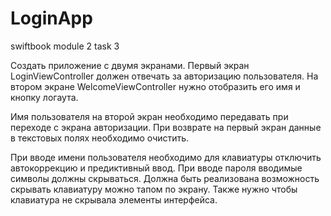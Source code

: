 # LoginApp
swiftbook module 2 task 3

Создать приложение с двумя экранами.
Первый экран LoginViewController должен отвечать за авторизацию пользователя. 
На втором экране WelcomeViewController нужно отобразить его имя и кнопку логаута.

Имя пользователя на второй экран необходимо передавать при переходе с экрана
авторизации. При возврате на первый экран данные в текстовых полях необходимо очистить. 

При вводе имени пользователя необходимо для клавиатуры отключить автокоррекцию и предиктивный ввод. 
При вводе пароля вводимые символы должны скрываться. 
Должна быть реализована возможность скрывать клавиатуру можно тапом по экрану. 
Также нужно чтобы клавиатура не скрывала элементы интерфейса.
